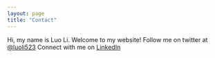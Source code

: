 ```yaml
---
layout: page
title: "Contact"
---
```

Hi, my name is Luo Li. Welcome to my website! 
Follow me on twitter at [@luoli523](https://twitter.com/chord_guili)
Connect with me on [LinkedIn](http://www.linkedin.com/in/luoli/)
